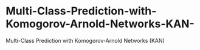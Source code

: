 # Multi-Class-Prediction-with-Komogorov-Arnold-Networks-KAN-
Multi-Class Prediction with Komogorov-Arnold Networks (KAN)
